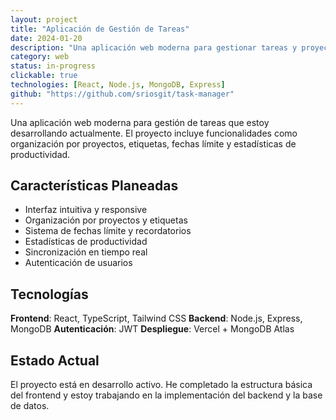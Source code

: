 ```yaml
---
layout: project
title: "Aplicación de Gestión de Tareas"
date: 2024-01-20
description: "Una aplicación web moderna para gestionar tareas y proyectos personales con funcionalidades avanzadas de organización."
category: web
status: in-progress
clickable: true
technologies: [React, Node.js, MongoDB, Express]
github: "https://github.com/sriosgit/task-manager"
---
```


Una aplicación web moderna para gestión de tareas que estoy desarrollando actualmente. El proyecto incluye funcionalidades como organización por proyectos, etiquetas, fechas límite y estadísticas de productividad.

## Características Planeadas

- Interfaz intuitiva y responsive
- Organización por proyectos y etiquetas
- Sistema de fechas límite y recordatorios
- Estadísticas de productividad
- Sincronización en tiempo real
- Autenticación de usuarios

## Tecnologías

**Frontend**: React, TypeScript, Tailwind CSS
**Backend**: Node.js, Express, MongoDB
**Autenticación**: JWT
**Despliegue**: Vercel + MongoDB Atlas

## Estado Actual

El proyecto está en desarrollo activo. He completado la estructura básica del frontend y estoy trabajando en la implementación del backend y la base de datos. 